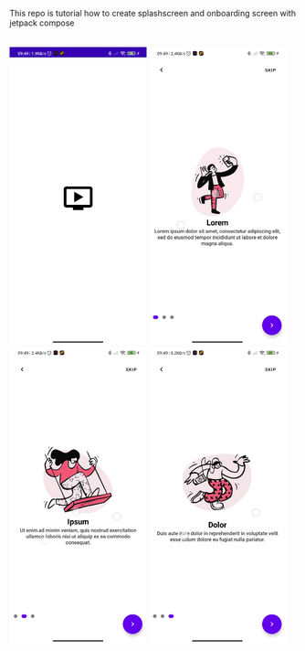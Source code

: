 This repo is tutorial how to create splashscreen and onboarding screen with jetpack compose <br/>
<br/>
<br/>
<img src="app/src/main/java/com/example/basicjetpackcompose/assets/Screenshot_2021-09-01-09-49-32-834_com.example.basicjetpackcompose.jpg" width="240">
<img src="app/src/main/java/com/example/basicjetpackcompose/assets/Screenshot_2021-09-01-09-49-40-671_com.example.basicjetpackcompose.jpg" width="240">
<img src="app/src/main/java/com/example/basicjetpackcompose/assets/Screenshot_2021-09-01-09-49-42-626_com.example.basicjetpackcompose.jpg" width="240">
<img src="app/src/main/java/com/example/basicjetpackcompose/assets/Screenshot_2021-09-01-09-49-44-293_com.example.basicjetpackcompose.jpg" width="240">
